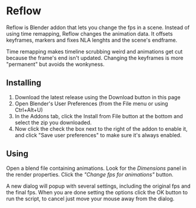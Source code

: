 # Reflow


Reflow is Blender addon that lets you change the fps in a scene.
Instead of using time remapping, Reflow changes the animation data.
It offsets keyframes, markers and fixes NLA lenghts and the scene's endframe.

Time remapping makes timeline scrubbing weird and animations get cut because the
frame's end isn't updated. Changing the keyframes is more "permanent" but avoids
the wonkyness.


## Installing

1. Download the latest release using the Download button in this page
2. Open Blender's User Preferences (from the File menu or using Ctrl+Alt+U)
3. In the Addons tab, click the Install from File button at the bottom and select the zip you downloaded.
4. Now click the check the box next to the right of the addon to enable it, and click "Save user preferences" to make sure it's always enabled.


## Using

Open a blend file containing animations. Look for the *Dimensions* panel in
the render properties. Click the _"Change fps for animations"_ button.

A new dialog will popup with several settings, including the original fps
and the final fps. When you are done setting the options click the OK button
to run the script, to cancel just move your mouse away from the dialog.

